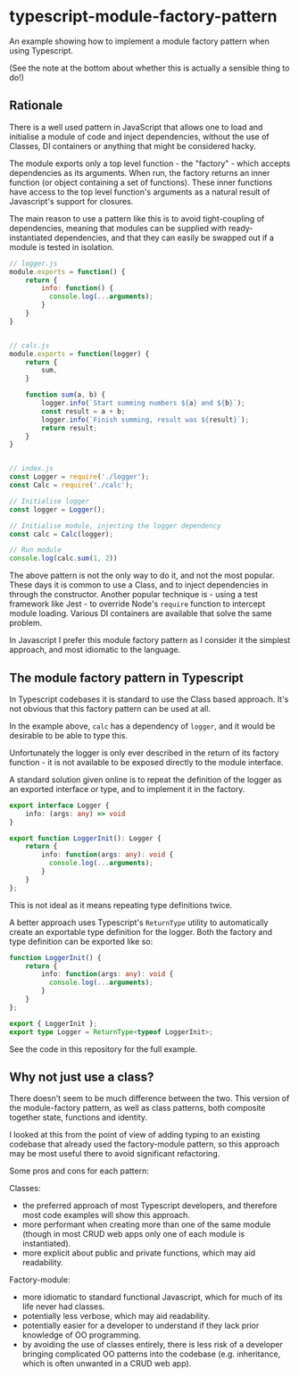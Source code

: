 typescript-module-factory-pattern
===

An example showing how to implement a module factory pattern when using Typescript.

(See the note at the bottom about whether this is actually a sensible thing to do!)

## Rationale

There is a well used pattern in JavaScript that allows one to load and initialise a module of code and inject dependencies, without the use of Classes, DI containers or anything that might be considered hacky.

The module exports only a top level function - the "factory" - which accepts dependencies as its arguments. When run, the factory returns an inner function (or object containing a set of functions). These inner functions have access to the top level function's arguments as a natural result of Javascript's support for closures.

The main reason to use a pattern like this is to avoid tight-coupling of dependencies, meaning that modules can be supplied with ready-instantiated dependencies, and that they can easily be swapped out if a module is tested in isolation.

```js
// logger.js
module.exports = function() {
    return {
        info: function() {
          console.log(...arguments);
        }
    }
}


// calc.js
module.exports = function(logger) {
    return {
        sum,
    }

    function sum(a, b) {
        logger.info(`Start summing numbers ${a} and ${b}`);
        const result = a + b;
        logger.info(`Finish summing, result was ${result}`);
        return result;
    }
}


// index.js
const Logger = require('./logger');
const Calc = require('./calc');

// Initialise logger
const logger = Logger();

// Initialise module, injecting the logger dependency
const calc = Calc(logger);

// Run module
console.log(calc.sum(1, 2))
```

The above pattern is not the only way to do it, and not the most popular. These days it is common to use a Class, and to inject dependencies in through the constructor. Another popular technique is - using a test framework like Jest - to override Node's `require` function to intercept module loading. Various DI containers are available that solve the same problem.

In Javascript I prefer this module factory pattern as I consider it the simplest approach, and most idiomatic to the language.


## The module factory pattern in Typescript

In Typescript codebases it is standard to use the Class based approach. It's not obvious that this factory pattern can be used at all.

In the example above, `calc` has a dependency of `logger`, and it would be desirable to be able to type this.

Unfortunately the logger is only ever described in the return of its factory function - it is not available to be exposed directly to the module interface.

A standard solution given online is to repeat the definition of the logger as an exported interface or type, and to implement it in the factory.

```ts
export interface Logger {
    info: (args: any) => void
}

export function LoggerInit(): Logger {
    return {
        info: function(args: any): void {
          console.log(...arguments);
        }
    }
};
```

This is not ideal as it means repeating type definitions twice.

A better approach uses Typescript's `ReturnType` utility to automatically create an exportable type definition for the logger. Both the factory and type definition can be exported like so:

```ts
function LoggerInit() {
    return {
        info: function(args: any): void {
          console.log(...arguments);
        }
    }
};

export { LoggerInit };
export type Logger = ReturnType<typeof LoggerInit>;
```

See the code in this repository for the full example.

## Why not just use a class?

There doesn't seem to be much difference between the two. This version of the module-factory pattern, as well as class patterns, both composite together state, functions and identity.

I looked at this from the point of view of adding typing to an existing codebase that already used the factory-module pattern, so this approach may be most useful there to avoid significant refactoring.

Some pros and cons for each pattern:

Classes:
- the preferred approach of most Typescript developers, and therefore most code examples will show this approach.
- more performant when creating more than one of the same module (though in most CRUD web apps only one of each module is instantiated).
- more explicit about public and private functions, which may aid readability.

Factory-module:
- more idiomatic to standard functional Javascript, which for much of its life never had classes.
- potentially less verbose, which may aid readability.
- potentially easier for a developer to understand if they lack prior knowledge of OO programming.
- by avoiding the use of classes entirely, there is less risk of a developer bringing complicated OO patterns into the codebase (e.g. inheritance, which is often unwanted in a CRUD web app).
